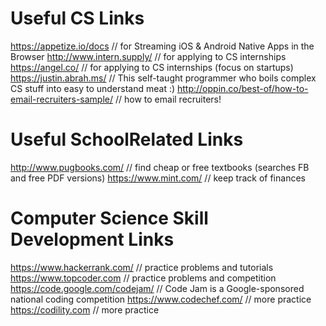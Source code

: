 # Useful CS Links
https://appetize.io/docs // for Streaming iOS & Android Native Apps in the Browser
http://www.intern.supply/ // for applying to CS internships
https://angel.co/ // for applying to CS internships (focus on startups)
https://justin.abrah.ms/ // This self-taught programmer who boils complex CS stuff into easy to understand meat :) 
http://oppin.co/best-of/how-to-email-recruiters-sample/ // how to email recruiters! 

# Useful SchoolRelated Links
http://www.pugbooks.com/ // find cheap or free textbooks (searches FB and free PDF versions)
https://www.mint.com/ // keep track of finances 

# Computer Science Skill Development Links
https://www.hackerrank.com/ // practice problems and tutorials
https://www.topcoder.com // practice problems and competition
https://code.google.com/codejam/ // Code Jam is a Google-sponsored national coding competition 
https://www.codechef.com/ // more practice 
https://codility.com // more practice 
